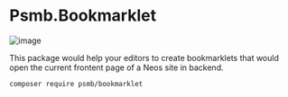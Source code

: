 # Psmb.Bookmarklet

![image](https://user-images.githubusercontent.com/837032/45036847-352b8f00-b066-11e8-9d07-6f34df5867d2.png)

This package would help your editors to create bookmarklets that would open the current frontent page of a Neos site in backend.

```
composer require psmb/bookmarklet
```
